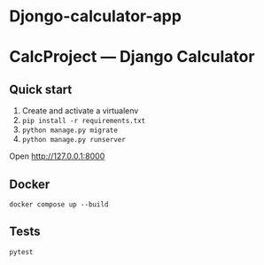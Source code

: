 # Djongo-calculator-app
# CalcProject — Django Calculator

## Quick start

1. Create and activate a virtualenv
2. `pip install -r requirements.txt`
3. `python manage.py migrate`
4. `python manage.py runserver`

Open http://127.0.0.1:8000

## Docker

`docker compose up --build`

## Tests

`pytest`